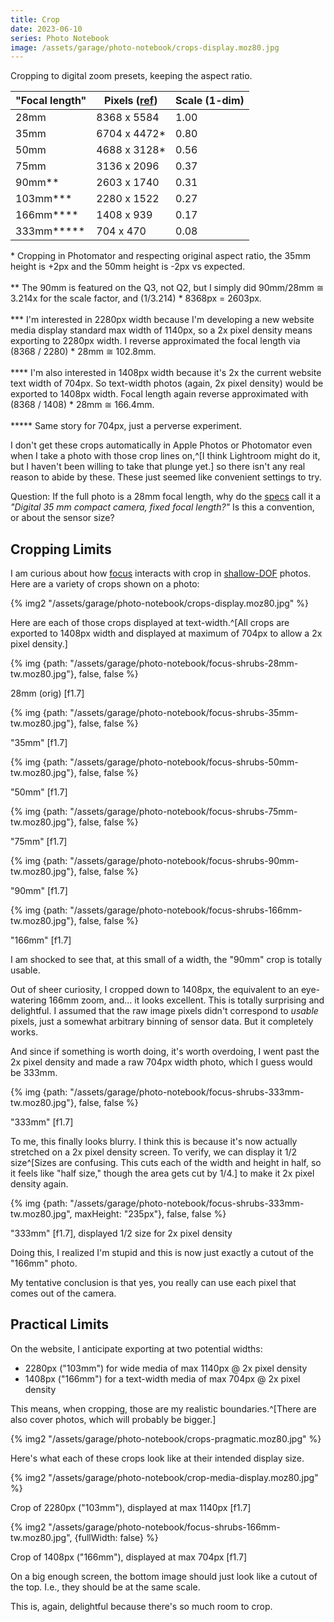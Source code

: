 ```yaml
---
title: Crop
date: 2023-06-10
series: Photo Notebook
image: /assets/garage/photo-notebook/crops-display.moz80.jpg
---
```


Cropping to digital zoom presets, keeping the aspect ratio.

"Focal length" | Pixels ([ref](https://leica-camera.com/en-int/photography/cameras/q/q2-black/technical-specification)) | Scale (1-dim)
--- | --- | ---
28mm | 8368 x 5584 | 1.00
35mm | 6704 x 4472* | 0.80
50mm | 4688 x 3128* | 0.56
75mm | 3136 x 2096 | 0.37
90mm** | 2603 x 1740 | 0.31
103mm*** | 2280 x 1522 | 0.27
166mm**** | 1408 x 939 | 0.17
333mm***** | 704 x 470 | 0.08

<p class="figcaption" style="text-align: left;">* Cropping in Photomator and respecting original aspect ratio, the 35mm height is +2px and the 50mm height is -2px vs expected.
<br/><br/>
** The 90mm is featured on the Q3, not Q2, but I simply did 90mm/28mm &cong; 3.214x for the scale factor, and (1/3.214) * 8368px = 2603px.
<br/><br/>
*** I'm interested in 2280px width because I'm developing a new website media display standard max width of 1140px, so a 2x pixel density means exporting to 2280px width. I reverse approximated the focal length via (8368 / 2280) * 28mm &cong; 102.8mm.
<br/><br/>
**** I'm also interested in 1408px width because it's 2x the current website text width of 704px. So text-width photos (again, 2x pixel density) would be exported to 1408px width. Focal length again reverse approximated with (8368 / 1408) * 28mm &cong; 166.4mm.
<br/><br/>
***** Same story for 704px, just a perverse experiment.</p>

I don't get these crops automatically in Apple Photos or Photomator even when I take a photo with those crop lines on,^[I think Lightroom might do it, but I haven't been willing to take that plunge yet.] so there isn't any real reason to abide by these. These just seemed like convenient settings to try.

Question: If the full photo is a 28mm focal length, why do the [specs](https://leica-camera.com/en-int/photography/cameras/q/q2-black/technical-specification) call it a _"Digital 35 mm compact camera, fixed focal length?"_ Is this a convention, or about the sensor size?

## Cropping Limits

I am curious about how [focus](/garage/photo-focus/) interacts with crop in [shallow-DOF](/garage/photo-aperture/) photos. Here are a variety of crops shown on a photo:

{% img2 "/assets/garage/photo-notebook/crops-display.moz80.jpg" %}

Here are each of those crops displayed at text-width.^[All crops are exported to 1408px width and displayed at maximum of 704px to allow a 2x pixel density.]

{% img {path: "/assets/garage/photo-notebook/focus-shrubs-28mm-tw.moz80.jpg"}, false, false %}

<p class="figcaption">28mm (orig) [f1.7]</p>

{% img {path: "/assets/garage/photo-notebook/focus-shrubs-35mm-tw.moz80.jpg"}, false, false %}

<p class="figcaption">"35mm" [f1.7]</p>

{% img {path: "/assets/garage/photo-notebook/focus-shrubs-50mm-tw.moz80.jpg"}, false, false %}

<p class="figcaption">"50mm" [f1.7]</p>

{% img {path: "/assets/garage/photo-notebook/focus-shrubs-75mm-tw.moz80.jpg"}, false, false %}

<p class="figcaption">"75mm" [f1.7]</p>

{% img {path: "/assets/garage/photo-notebook/focus-shrubs-90mm-tw.moz80.jpg"}, false, false %}

<p class="figcaption">"90mm" [f1.7]</p>

{% img {path: "/assets/garage/photo-notebook/focus-shrubs-166mm-tw.moz80.jpg"}, false, false %}

<p class="figcaption">"166mm" [f1.7]</p>

I am shocked to see that, at this small of a width, the "90mm" crop is totally usable.

Out of sheer curiosity, I cropped down to 1408px, the equivalent to an eye-watering 166mm zoom, and... it looks excellent. This is totally surprising and delightful. I assumed that the raw image pixels didn't correspond to _usable_ pixels, just a somewhat arbitrary binning of sensor data. But it completely works.

And since if something is worth doing, it's worth overdoing, I went past the 2x pixel density and made a raw 704px width photo, which I guess would be 333mm.

{% img {path: "/assets/garage/photo-notebook/focus-shrubs-333mm-tw.moz80.jpg"}, false, false %}

<p class="figcaption">"333mm" [f1.7]</p>

To me, this finally looks blurry. I think this is because it's now actually stretched on a 2x pixel density screen. To verify, we can display it 1/2 size^[Sizes are confusing. This cuts each of the width and height in half, so it feels like "half size," though the area gets cut by 1/4.] to make it 2x pixel density again.

{% img {path: "/assets/garage/photo-notebook/focus-shrubs-333mm-tw.moz80.jpg", maxHeight: "235px"}, false, false %}

<p class="figcaption">"333mm" [f1.7], displayed 1/2 size for 2x pixel density</p>

Doing this, I realized I'm stupid and this is now just exactly a cutout of the "166mm" photo.

My tentative conclusion is that yes, you really can use each pixel that comes out of the camera.

## Practical Limits

On the website, I anticipate exporting at two potential widths:

- 2280px ("103mm") for wide media of max 1140px @ 2x pixel density
- 1408px ("166mm") for a text-width media of max 704px @ 2x pixel density

This means, when cropping, those are my realistic boundaries.^[There are also cover photos, which will probably be bigger.]

{% img2 "/assets/garage/photo-notebook/crops-pragmatic.moz80.jpg" %}

Here's what each of these crops look like at their intended display size.

{% img2 "/assets/garage/photo-notebook/crop-media-display.moz80.jpg" %}

<p class="figcaption">Crop of 2280px ("103mm"), displayed at max 1140px [f1.7]</p>

{% img2 "/assets/garage/photo-notebook/focus-shrubs-166mm-tw.moz80.jpg", {fullWidth: false} %}

<p class="figcaption">Crop of 1408px ("166mm"), displayed at max 704px [f1.7]</p>

On a big enough screen, the bottom image should just look like a cutout of the top. I.e., they should be at the same scale.

This is, again, delightful because there's so much room to crop.
